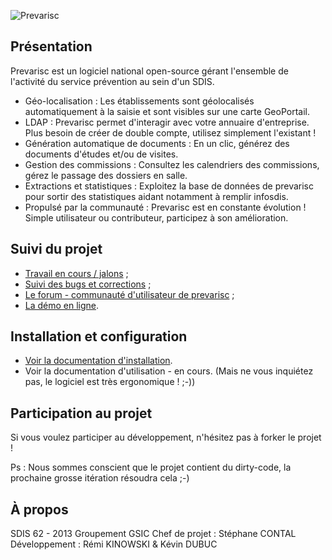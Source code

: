![Prevarisc](https://raw.github.com/SDIS62/prevarisc/master/extras/logo_prevarisc_readme.jpg)

## Présentation

Prevarisc est un logiciel national open-source gérant l'ensemble de l'activité du service prévention au sein d'un SDIS.

* Géo-localisation : Les établissements sont géolocalisés automatiquement à la saisie et sont visibles sur une carte GeoPortail.
* LDAP : Prevarisc permet d'interagir  avec votre annuaire d'entreprise. Plus besoin de créer de double compte, utilisez simplement l'existant !
* Génération automatique de documents : En un clic, générez des documents d'études et/ou de visites.
* Gestion des commissions : Consultez les calendriers des commissions, gérez le passage des dossiers en salle.
* Extractions et statistiques : Exploitez la base de données de prevarisc pour sortir des statistiques aidant notamment à remplir infosdis.
* Propulsé par la communauté : Prevarisc est en constante évolution ! Simple utilisateur ou contributeur, participez à son amélioration.

## Suivi du projet

* [Travail en cours / jalons](https://github.com/SDIS62/prevarisc/issues/milestones) ;
* [Suivi des bugs et corrections](https://github.com/SDIS62/prevarisc/issues) ;
* [Le forum - communauté d'utilisateur de prevarisc](http://prevarisc.sdis62.fr/forum) ;
* [La démo en ligne](http://prevarisc.sdis62.fr/demo).

## Installation et configuration

* [Voir la documentation d'installation](https://github.com/SDIS62/prevarisc/blob/master/extras/documentation_installation.md).
* Voir la documentation d'utilisation - en cours. (Mais ne vous inquiétez pas, le logiciel est très ergonomique ! ;-))

## Participation au projet

Si vous voulez participer au développement, n'hésitez pas à forker le projet !

Ps : Nous sommes conscient que le projet contient du dirty-code, la prochaine grosse itération résoudra cela ;-)

## À propos

SDIS 62 - 2013
Groupement GSIC
Chef de projet : Stéphane CONTAL
Développement : Rémi KINOWSKI & Kévin DUBUC
